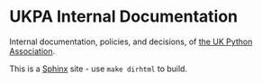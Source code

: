 # UKPA Internal Documentation

Internal documentation, policies, and decisions, of [the UK Python Association](https://uk.python.org/).

This is a [Sphinx](https://www.sphinx-doc.org/en/master/) site - use `make dirhtml` to build.
